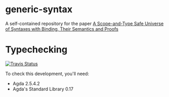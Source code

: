 # generic-syntax
A self-contained repository for the paper [A Scope-and-Type Safe Universe of Syntaxes with Binding, Their Semantics and Proofs](https://gallais.github.io/pdf/icfp18.pdf)

# Typechecking

[![Travis Status](https://api.travis-ci.org/gallais/generic-syntax.svg?branch=master)](https://travis-ci.org/gallais/generic-syntax)

To check this development, you'll need:
* Agda 2.5.4.2
* Agda's Standard Library 0.17
